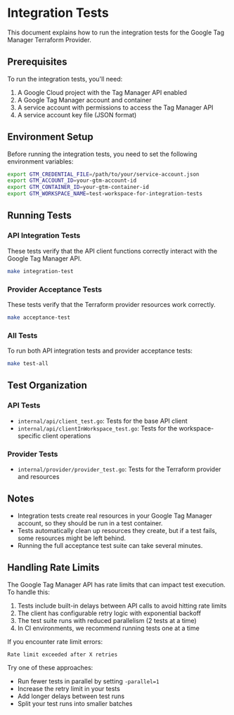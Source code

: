 # Integration Tests

This document explains how to run the integration tests for the Google Tag Manager Terraform Provider.

## Prerequisites

To run the integration tests, you'll need:

1. A Google Cloud project with the Tag Manager API enabled
2. A Google Tag Manager account and container
3. A service account with permissions to access the Tag Manager API
4. A service account key file (JSON format)

## Environment Setup

Before running the integration tests, you need to set the following environment variables:

```bash
export GTM_CREDENTIAL_FILE=/path/to/your/service-account.json
export GTM_ACCOUNT_ID=your-gtm-account-id
export GTM_CONTAINER_ID=your-gtm-container-id
export GTM_WORKSPACE_NAME=test-workspace-for-integration-tests
```

## Running Tests

### API Integration Tests

These tests verify that the API client functions correctly interact with the Google Tag Manager API.

```bash
make integration-test
```

### Provider Acceptance Tests

These tests verify that the Terraform provider resources work correctly.

```bash
make acceptance-test
```

### All Tests

To run both API integration tests and provider acceptance tests:

```bash
make test-all
```

## Test Organization

### API Tests

- `internal/api/client_test.go`: Tests for the base API client
- `internal/api/clientInWorkspace_test.go`: Tests for the workspace-specific client operations

### Provider Tests

- `internal/provider/provider_test.go`: Tests for the Terraform provider and resources

## Notes

- Integration tests create real resources in your Google Tag Manager account, so they should be run in a test container.
- Tests automatically clean up resources they create, but if a test fails, some resources might be left behind.
- Running the full acceptance test suite can take several minutes.

## Handling Rate Limits

The Google Tag Manager API has rate limits that can impact test execution. To handle this:

1. Tests include built-in delays between API calls to avoid hitting rate limits
2. The client has configurable retry logic with exponential backoff
3. The test suite runs with reduced parallelism (2 tests at a time)
4. In CI environments, we recommend running tests one at a time

If you encounter rate limit errors:

```
Rate limit exceeded after X retries
```

Try one of these approaches:

- Run fewer tests in parallel by setting `-parallel=1` 
- Increase the retry limit in your tests
- Add longer delays between test runs
- Split your test runs into smaller batches
